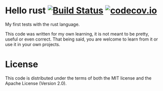 # Hello rust [![Build Status](https://travis-ci.org/mirandadam/hello_rust.svg?branch=master)](https://travis-ci.org/mirandadam/hello_rust) [![codecov.io](http://codecov.io/gh/mirandadam/hello_rust/coverage.svg?branch=master)](http://codecov.io/gh/mirandadam/hello_rust?branch=master)

My first tests with the rust language.

This code was written for my own learning, it is not meant to be pretty, useful or even correct. That being said, you are welcome to learn from it or use it in your own projects.

# License
This code is distributed under the terms of both the MIT license and the Apache License (Version 2.0).
